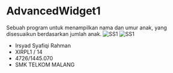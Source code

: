 # AdvancedWidget1

Sebuah program untuk menampilkan nama dan umur anak, yang disesuaikun berdasarkan jumlah anak.
![SS1](http://s16.postimg.org/3lz8javwl/Screenshot_2016_09_25_12_27_06_1.png)
![SS1](http://s13.postimg.org/84yh9dkjb/Screenshot_2016_09_25_12_26_53_1.png)

- Irsyad Syafiqi Rahman
- XIRPL1 / 14
- 4726/1445.070
- SMK TELKOM MALANG
